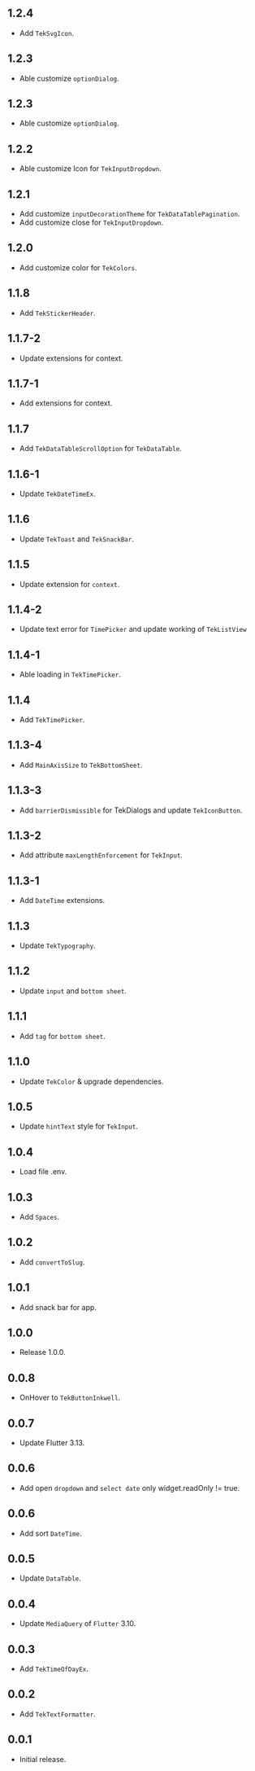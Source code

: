 ## 1.2.4
* Add `TekSvgIcon`.
## 1.2.3
* Able customize `optionDialog`.
## 1.2.3
* Able customize `optionDialog`.
## 1.2.2
* Able customize Icon for `TekInputDropdown`.
## 1.2.1
* Add customize `inputDecorationTheme` for `TekDataTablePagination`.
* Add customize close for `TekInputDropdown`.
## 1.2.0
* Add customize color for `TekColors`.
## 1.1.8
* Add `TekStickerHeader`.
## 1.1.7-2
* Update extensions for context.
## 1.1.7-1
* Add extensions for context.
## 1.1.7
* Add `TekDataTableScrollOption` for `TekDataTable`.
## 1.1.6-1
* Update `TekDateTimeEx`.
## 1.1.6
* Update `TekToast` and `TekSnackBar`.
## 1.1.5
* Update extension for `context`.
## 1.1.4-2
* Update text error for `TimePicker` and update working of `TekListView`
## 1.1.4-1
* Able loading in `TekTimePicker`.
## 1.1.4
* Add `TekTimePicker`.
## 1.1.3-4
* Add `MainAxisSize` to `TekBottomSheet`.
## 1.1.3-3
* Add `barrierDismissible` for TekDialogs and update `TekIconButton`.
## 1.1.3-2
* Add attribute `maxLengthEnforcement` for `TekInput`.
## 1.1.3-1
* Add `DateTime` extensions.
## 1.1.3
* Update `TekTypography`.
## 1.1.2
* Update `input` and `bottom sheet`.
## 1.1.1
* Add `tag` for `bottom sheet`.
## 1.1.0
* Update `TekColor` & upgrade dependencies.
## 1.0.5
* Update `hintText` style for `TekInput`.
## 1.0.4
* Load file .env.
## 1.0.3
* Add `Spaces`.
## 1.0.2
* Add `convertToSlug`.
## 1.0.1
* Add snack bar for app.
## 1.0.0
* Release 1.0.0.
## 0.0.8
* OnHover to `TekButtonInkwell`.
## 0.0.7
* Update Flutter 3.13.
## 0.0.6
* Add open `dropdown` and `select date` only widget.readOnly != true.
## 0.0.6
* Add sort `DateTime`.
## 0.0.5
* Update `DataTable`.
## 0.0.4
* Update `MediaQuery` of `Flutter` 3.10.
## 0.0.3
* Add `TekTimeOfDayEx`.
## 0.0.2
* Add `TekTextFormatter`.
## 0.0.1
* Initial release.
